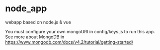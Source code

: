 # node_app
 webapp based on node.js & vue

You must configure your own mongoURI in config/keys.js to run this app.
See more about MongoDB in https://www.mongodb.com/docs/v4.2/tutorial/getting-started/
